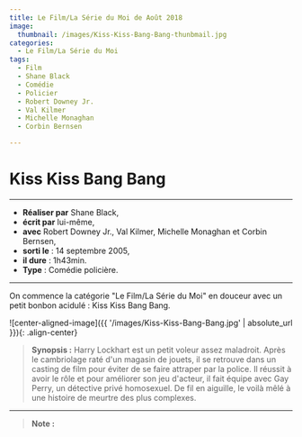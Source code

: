 ```yaml
---
title: Le Film/La Série du Moi de Août 2018
image: 
  thumbnail: /images/Kiss-Kiss-Bang-Bang-thunbmail.jpg
categories:
  - Le Film/La Série du Moi
tags:
  - Film
  - Shane Black
  - Comédie 
  - Policier
  - Robert Downey Jr.
  - Val Kilmer
  - Michelle Monaghan
  - Corbin Bernsen

---
```


# Kiss Kiss Bang Bang

---

- **Réaliser par** Shane Black,
- **écrit par** lui-même,
- **avec** Robert Downey Jr., Val Kilmer, Michelle Monaghan et Corbin Bernsen,
- **sorti le** : 14 septembre 2005,
- **il dure** : 1h43min.
- **Type** :  Comédie policière.
---

On commence la catégorie "Le Film/La Série du Moi" en douceur avec un petit bonbon acidulé : Kiss Kiss Bang Bang.

![center-aligned-image]({{ '/images/Kiss-Kiss-Bang-Bang.jpg' | absolute_url }}){: .align-center}

> **Synopsis :** Harry Lockhart est un petit voleur assez maladroit. Après le cambriolage raté d'un magasin de jouets, il se retrouve dans un casting de film pour éviter de se faire attraper par la police. Il réussit à avoir le rôle et pour améliorer son jeu d'acteur, il fait équipe avec Gay Perry, un détective privé homosexuel. De fil en aiguille, le voilà mêlé à une histoire de meurtre des plus complexes. 



---

> **Note :** 


